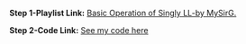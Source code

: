 **Step 1-Playlist Link:** [Basic Operation of Singly LL-by MySirG.](https://youtube.com/playlist?list=PL7ersPsTyYt2gskM6IKhsHaI5EtJlkNog)

**Step 2-Code Link:** [See my code here](https://github.com/thepranaygupta/Data-Structures-and-Algorithms/blob/main/1.%20LinkList/1.%20Singly-LinkList/Basic%20Operations/SinglyLL.java)
